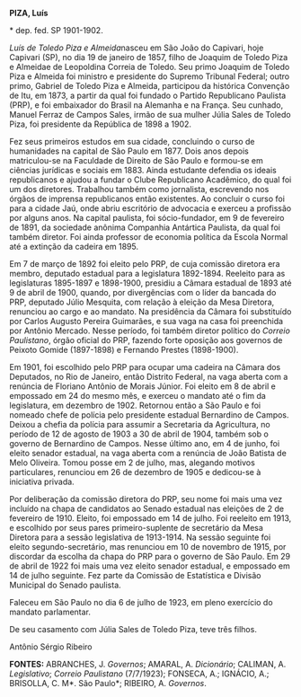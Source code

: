 **PIZA, Luís**

\* dep. fed. SP 1901-1902.

*Luís de Toledo Piza e Almeida*nasceu em São João do Capivari, hoje
Capivari (SP), no dia 19 de janeiro de 1857, filho de Joaquim de Toledo
Piza e Almeidae de Leopoldina Correia de Toledo. Seu primo Joaquim de
Toledo Piza e Almeida foi ministro e presidente do Supremo Tribunal
Federal; outro primo, Gabriel de Toledo Piza e Almeida, participou da
histórica Convenção de Itu, em 1873, a partir da qual foi fundado o
Partido Republicano Paulista (PRP), e foi embaixador do Brasil na
Alemanha e na França. Seu cunhado, Manuel Ferraz de Campos Sales, irmão
de sua mulher Júlia Sales de Toledo Piza, foi presidente da República de
1898 a 1902.

Fez seus primeiros estudos em sua cidade, concluindo o curso de
humanidades na capital de São Paulo em 1877. Dois anos depois
matriculou-se na Faculdade de Direito de São Paulo e formou-se em
ciências jurídicas e sociais em 1883. Ainda estudante defendia os ideais
republicanos e ajudou a fundar o Clube Republicano Acadêmico, do qual
foi um dos diretores. Trabalhou também como jornalista, escrevendo nos
órgãos de imprensa republicanos então existentes. Ao concluir o curso
foi para a cidade Jaú, onde abriu escritório de advocacia e exerceu a
profissão por alguns anos. Na capital paulista, foi sócio-fundador, em 9
de fevereiro de 1891, da sociedade anônima Companhia Antártica Paulista,
da qual foi também diretor. Foi ainda professor de economia política da
Escola Normal até a extinção da cadeira em 1895.

Em 7 de março de 1892 foi eleito pelo PRP, de cuja comissão diretora era
membro, deputado estadual para a legislatura 1892-1894. Reeleito para as
legislaturas 1895-1897 e 1898-1900, presidiu a Câmara estadual de 1893
até 9 de abril de 1900, quando, por divergências com o líder da bancada
do PRP, deputado Júlio Mesquita, com relação à eleição da Mesa Diretora,
renunciou ao cargo e ao mandato. Na presidência da Câmara foi
substituído por Carlos Augusto Pereira Guimarães, e sua vaga na casa foi
preenchida por Antônio Mercado. Nesse período, foi também diretor
político do *Correio Paulistano*, órgão oficial do PRP, fazendo forte
oposição aos governos de Peixoto Gomide (1897-1898) e Fernando Prestes
(1898-1900).

Em 1901, foi escolhido pelo PRP para ocupar uma cadeira na Câmara dos
Deputados, no Rio de Janeiro, então Distrito Federal, na vaga aberta com
a renúncia de Floriano Antônio de Morais Júnior. Foi eleito em 8 de
abril e empossado em 24 do mesmo mês, e exerceu o mandato até o fim da
legislatura, em dezembro de 1902. Retornou então a São Paulo e foi
nomeado chefe de polícia pelo presidente estadual Bernardino de Campos.
Deixou a chefia da polícia para assumir a Secretaria da Agricultura, no
período de 12 de agosto de 1903 a 30 de abril de 1904, também sob o
governo de Bernardino de Campos. Nesse último ano, em 4 de junho, foi
eleito senador estadual, na vaga aberta com a renúncia de João Batista
de Melo Oliveira. Tomou posse em 2 de julho, mas, alegando motivos
particulares, renunciou em 26 de dezembro de 1905 e dedicou-se à
iniciativa privada.

Por deliberação da comissão diretora do PRP, seu nome foi mais uma vez
incluído na chapa de candidatos ao Senado estadual nas eleições de 2 de
fevereiro de 1910. Eleito, foi empossado em 14 de julho. Foi reeleito em
1913, e escolhido por seus pares primeiro-suplente de secretário da Mesa
Diretora para a sessão legislativa de 1913-1914. Na sessão seguinte foi
eleito segundo-secretário, mas renunciou em 10 de novembro de 1915, por
discordar da escolha da chapa do PRP para o governo de São Paulo. Em 29
de abril de 1922 foi mais uma vez eleito senador estadual, e empossado
em 14 de julho seguinte. Fez parte da Comissão de Estatística e Divisão
Municipal do Senado paulista.

Faleceu em São Paulo no dia 6 de julho de 1923, em pleno exercício do
mandato parlamentar.

De seu casamento com Júlia Sales de Toledo Piza, teve três filhos.

Antônio Sérgio Ribeiro

**FONTES:** ABRANCHES, J. *Governos*; AMARAL, A. *Dicionário*; CALIMAN,
A. *Legislativo*; *Correio Paulistano* (7/7/1923); FONSECA, A.; IGNÁCIO,
A.; BRISOLLA, C. M*. São Paulo*; RIBEIRO, A. *Governos*.
